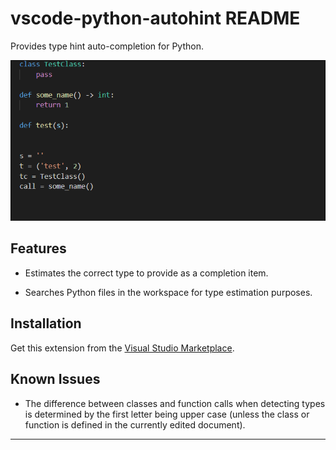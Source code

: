 # vscode-python-autohint README

Provides type hint auto-completion for Python.

![](demo.gif)

## Features

* Estimates the correct type to provide as a completion item.

* Searches Python files in the workspace for type estimation purposes.

## Installation

Get this extension from the [Visual Studio Marketplace](https://marketplace.visualstudio.com/items?itemName=).

## Known Issues

* The difference between classes and function calls when detecting types is determined by the first letter being upper case (unless the class or function is defined in the currently edited document).

-------------------------------------------------------------------------------------------

